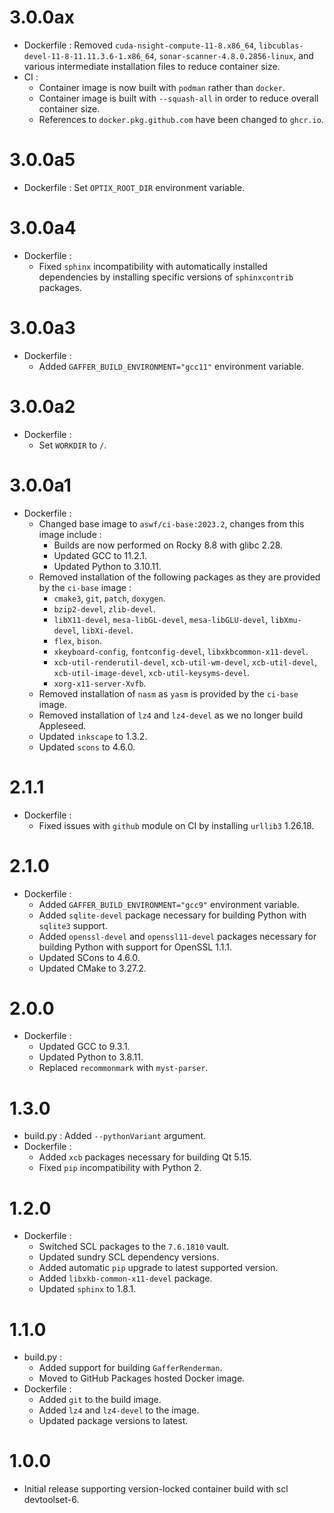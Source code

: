 3.0.0ax
=======

- Dockerfile : Removed `cuda-nsight-compute-11-8.x86_64`, `libcublas-devel-11-8-11.11.3.6-1.x86_64`, `sonar-scanner-4.8.0.2856-linux`, and various intermediate installation files to reduce container size.
- CI :
  - Container image is now built with `podman` rather than `docker`.
  - Container image is built with `--squash-all` in order to reduce overall container size.
  - References to `docker.pkg.github.com` have been changed to `ghcr.io`.

3.0.0a5
=======

- Dockerfile : Set `OPTIX_ROOT_DIR` environment variable.

3.0.0a4
=======

- Dockerfile :
  - Fixed `sphinx` incompatibility with automatically installed dependencies by installing specific versions of `sphinxcontrib` packages.

3.0.0a3
=======

- Dockerfile :
  - Added `GAFFER_BUILD_ENVIRONMENT="gcc11"` environment variable.

3.0.0a2
=======

- Dockerfile :
  - Set `WORKDIR` to `/`.

3.0.0a1
=======

- Dockerfile :
  - Changed base image to `aswf/ci-base:2023.2`, changes from this image include :
    - Builds are now performed on Rocky 8.8 with glibc 2.28.
    - Updated GCC to 11.2.1.
    - Updated Python to 3.10.11.
  - Removed installation of the following packages as they are provided by the `ci-base` image :
    - `cmake3`, `git`, `patch`, `doxygen`.
    - `bzip2-devel`, `zlib-devel`.
    - `libX11-devel`, `mesa-libGL-devel`, `mesa-libGLU-devel`, `libXmu-devel`, `libXi-devel`.
    - `flex`, `bison`.
    - `xkeyboard-config`, `fontconfig-devel`, `libxkbcommon-x11-devel`.
    - `xcb-util-renderutil-devel`, `xcb-util-wm-devel`, `xcb-util-devel`, `xcb-util-image-devel`, `xcb-util-keysyms-devel`.
    - `xorg-x11-server-Xvfb`.
  - Removed installation of `nasm` as `yasm` is provided by the `ci-base` image.
  - Removed installation of `lz4` and `lz4-devel` as we no longer build Appleseed.
  - Updated `inkscape` to 1.3.2.
  - Updated `scons` to 4.6.0.

2.1.1
=====

- Dockerfile :
  - Fixed issues with `github` module on CI by installing `urllib3` 1.26.18.

2.1.0
=====

- Dockerfile :
  - Added `GAFFER_BUILD_ENVIRONMENT="gcc9"` environment variable.
  - Added `sqlite-devel` package necessary for building Python with `sqlite3` support.
  - Added `openssl-devel` and `openssl11-devel` packages necessary for building Python with support for OpenSSL 1.1.1.
  - Updated SCons to 4.6.0.
  - Updated CMake to 3.27.2.

2.0.0
=====

- Dockerfile :
  - Updated GCC to 9.3.1.
  - Updated Python to 3.8.11.
  - Replaced `recommonmark` with `myst-parser`.

1.3.0
=====

- build.py : Added `--pythonVariant` argument.
- Dockerfile :
  - Added `xcb` packages necessary for building Qt 5.15.
  - Fixed `pip` incompatibility with Python 2.

1.2.0
=====

- Dockerfile :
  - Switched SCL packages to the `7.6.1810` vault.
  - Updated sundry SCL dependency versions.
  - Added automatic `pip` upgrade to latest supported version.
  - Added `libxkb-common-x11-devel` package.
  - Updated `sphinx` to 1.8.1.

1.1.0
=====

- build.py :
  - Added support for building `GafferRenderman`.
  - Moved to GitHub Packages hosted Docker image.
- Dockerfile :
  - Added `git` to the build image.
  - Added `lz4` and `lz4-devel` to the image.
  - Updated package versions to latest.

 1.0.0
 =====

 - Initial release supporting version-locked container build with scl devtoolset-6.
